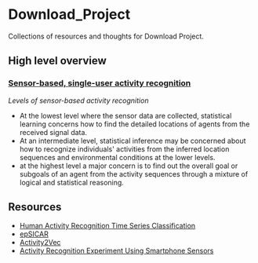 # Download_Project
Collections of resources and thoughts for Download Project.

## High level overview

### [Sensor-based, single-user activity recognition](https://en.wikipedia.org/wiki/Activity_recognition#Sensor-based,_single-user_activity_recognition)

*Levels of sensor-based activity recognition*

- At the lowest level where the sensor data are collected, statistical learning concerns how to find the detailed locations of agents from the received signal data.
- At an intermediate level, statistical inference may be concerned about how to recognize individuals' activities
from the inferred location sequences and environmental conditions at the lower levels.
- at the highest level a major concern is to find out the overall goal or subgoals of an agent from the activity sequences
through a mixture of logical and statistical reasoning.


## Resources

- [Human Activity Recognition Time Series Classification](https://machinelearningmastery.com/how-to-develop-rnn-models-for-human-activity-recognition-time-series-classification/)
- [epSICAR ](https://s3.amazonaws.com/academia.edu.documents/42912149/epSICAR_An_Emerging_Patterns_based_Appro20160221-11761-emcy59.pdf?response-content-disposition=inline%3B%20filename%3DepSICAR_An_emerging_patterns_based_appro.pdf&X-Amz-Algorithm=AWS4-HMAC-SHA256&X-Amz-Credential=ASIATUSBJ6BAETW2D4XW%2F20200526%2Fus-east-1%2Fs3%2Faws4_request&X-Amz-Date=20200526T065119Z&X-Amz-Expires=3600&X-Amz-SignedHeaders=host&X-Amz-Security-Token=IQoJb3JpZ2luX2VjEEYaCXVzLWVhc3QtMSJHMEUCID%2Bnar5wREw6vMywrJKd8A8pOT1M0Uto1JUkCwdlLfN%2BAiEA8qE2jqtPSelBBzDWU0wggXt%2FGRIvsi%2FvguMspQLCKLwqvQMInv%2F%2F%2F%2F%2F%2F%2F%2F%2F%2FARAAGgwyNTAzMTg4MTEyMDAiDKCHvxRQO4jJHVQK%2BSqRAy6aADK2DnyzmoXx91n%2B0RbVcjWrMn%2BFTxlN7usayFSdErCa%2BC0qwEOOaa1%2FeDqEZYDfgoD0x8NE2xnr9orAx0vKLnlQDPnbUBa7FR2E7fBgjFb%2Bi%2FhjulbO2%2FduqXKZfsvdIKbTqHeDnaMwOx1%2BST5ktInA4F4FCavkpoqa1Uiq%2FHp9Yd42l9GbJNO%2BlrNFEap4O9BLVwAKF3znRMEdYP96Tt%2FR3xr%2Fblif9OeVxEqPR6UCrn8tqHvOLEKPjNuex3qqAiZ6zfv8gXEYQUjqC%2Fv6yMTxIj1zyqFcJU%2BDDPjxK5UOqC4UrSBOuFCn9Nxmkk1VWuRpQb1u%2BJQWpssrwPrCX4uH67TnoYNVdBADPTJabcjKE%2BDn5S9ZLqsWccMQ8wJ1rBlLgqf%2BLTxpn%2F2ieTmIngUBUGMAcEZhSQ%2FUayLGHYut2W2%2FnUG9aDIORa2gSgaukGlSA5IMEECc4DW3uZSllnASeQ6bQ3gV%2Fkypmw2uQXT%2BJmf3pA%2BZMQpgmXuz0hLjE%2B4Pp%2FoAKO1GXtutkR2EMJXHsvYFOusBDa1Xmhw2LIMyPE35OZq9J77V6N%2BYS8HxOUN2SE58nnQ6EKy8BR7jUkceGoHCQnbnREdC7YxzU4m%2B%2FpDnUXJtkcXJCJm1QnSUjo94WZP9eyLbFOrO7AT02aBYPf2GH6iIGOqoWwX9g1dwCcB8obpbRxov%2BiZScAR7RqbJLz7VENw3gJeQVVS7lnF%2BWfS0Gf9UYqBz0YjYaehqXq9zlzomVRwTdw45X0s8sSPCq6WUdD7b0Ad8ATJxvpfbLRjvNREv6z7%2FhTq3apVhGWe1rcu7iEK%2FOaWLhBs73Se3QxNtROd%2BSV6EpDed1uSkDQ%3D%3D&X-Amz-Signature=043d12aba046dd8b4deab39414b5a9e1d35686b499cab60b47f45153a81f563c)
- [Activity2Vec](https://arxiv.org/pdf/1907.05597.pdf)
- [Activity Recognition Experiment Using Smartphone Sensors](https://www.youtube.com/watch?v=XOEN9W05_4A)
